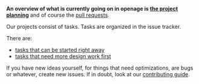 **An overview of what is currently going on in openage is [the project planning](https://github.com/SFTtech/openage/projects)** and of course the [pull requests](https://github.com/SFTtech/openage/pulls).

Our projects consist of tasks. Tasks are organized in the issue tracker.

There are:
* [tasks that can be started right away](https://github.com/SFTtech/openage/issues?q=is%3Aissue+is%3Aopen+label%3A%22just+do+it%22)
* [tasks that need more design work first](https://github.com/SFTtech/openage/issues?q=is%3Aissue+is%3Aopen+label%3Aproposal)

If you have new ideas yourself, for things that need optimizations, are bugs or whatever, create new issues.
If in doubt, look at our [contributing guide](https://github.com/SFTtech/openage/blob/master/doc/contributing.md).